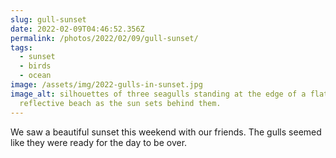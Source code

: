 ```yaml
---
slug: gull-sunset
date: 2022-02-09T04:46:52.356Z
permalink: /photos/2022/02/09/gull-sunset/
tags:
  - sunset
  - birds
  - ocean
image: /assets/img/2022-gulls-in-sunset.jpg
image_alt: silhouettes of three seagulls standing at the edge of a flat,
  reflective beach as the sun sets behind them.
---
```

We saw a beautiful sunset this weekend with our friends. The gulls seemed like they were ready for the day to be over.
